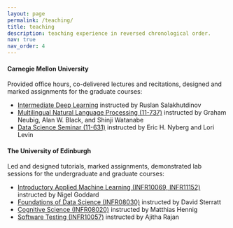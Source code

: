 ```yaml
---
layout: page
permalink: /teaching/
title: teaching
description: teaching experience in reversed chronological order.  
nav: true
nav_order: 4
---
```


#### Carnegie Mellon University
Provided office hours, co-delivered lectures and recitations, designed and marked assignments for the graduate courses:
- [Intermediate Deep Learning](https://rsalakhucmu.github.io/10417-22/) instructed by Ruslan Salakhutdinov
- [Multilingual Natural Language Processing (11-737)](http://phontron.com/class/multiling2022/) instructed by Graham Neubig, Alan W. Black, and Shinji Watanabe
- [Data Science Seminar (11-631)](https://www.coursicle.com/cmu/courses/LTI/11631/) instructed by Eric H. Nyberg and Lori Levin

#### The University of Edinburgh
Led and designed tutorials, marked assignments, demonstrated lab sessions for the undergraduate and graduate courses:
- [Introductory Applied Machine Learning (INFR10069, INFR11152)](http://www-test.drps.ed.ac.uk/17-18/dpt/cxinfr11152.htm) instructed by Nigel Goddard
- [Foundations of Data Science (INFR08030)](http://www.drps.ed.ac.uk/20-21/dpt/cxinfr08030.htm) instructed by David Sterratt
- [Cognitive Science (INFR08020)](http://www.drps.ed.ac.uk/21-22/dpt/cxinfr08020.htm) instructed by Matthias Hennig
- [Software Testing (INFR10057)](http://www.drps.ed.ac.uk/20-21/dpt/cxinfr10057.htm) instructed by Ajitha Rajan